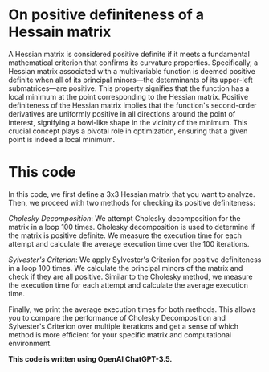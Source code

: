 # On positive definiteness of a Hessain matrix
A Hessian matrix is considered positive definite if it meets a fundamental mathematical criterion that confirms its curvature properties. Specifically, a Hessian matrix associated with a multivariable function is deemed positive definite when all of its principal minors—the determinants of its upper-left submatrices—are positive. This property signifies that the function has a local minimum at the point corresponding to the Hessian matrix. Positive definiteness of the Hessian matrix implies that the function's second-order derivatives are uniformly positive in all directions around the point of interest, signifying a bowl-like shape in the vicinity of the minimum. This crucial concept plays a pivotal role in optimization, ensuring that a given point is indeed a local minimum.

# This code
In this code, we first define a 3x3 Hessian matrix that you want to analyze. Then, we proceed with two methods for checking its positive definiteness:

*Cholesky Decomposition*: We attempt Cholesky decomposition for the matrix in a loop 100 times. Cholesky decomposition is used to determine if the matrix is positive definite. We measure the execution time for each attempt and calculate the average execution time over the 100 iterations.

*Sylvester's Criterion*: We apply Sylvester's Criterion for positive definiteness in a loop 100 times. We calculate the principal minors of the matrix and check if they are all positive. Similar to the Cholesky method, we measure the execution time for each attempt and calculate the average execution time.

Finally, we print the average execution times for both methods. This allows you to compare the performance of Cholesky Decomposition and Sylvester's Criterion over multiple iterations and get a sense of which method is more efficient for your specific matrix and computational environment.

**This code is written using OpenAI ChatGPT-3.5.**
